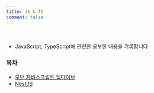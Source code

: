 ```yaml
---
title: JS & TS
comment: false
---
```


<br/>

- JavaScript, TypeScript에 관련한 공부한 내용을 기록합니다

### 목차

- [모던 자바스크립트 딥다이브](./deepdive/deepdive4.md)
- [NestJS](./nest-js/api.md)
